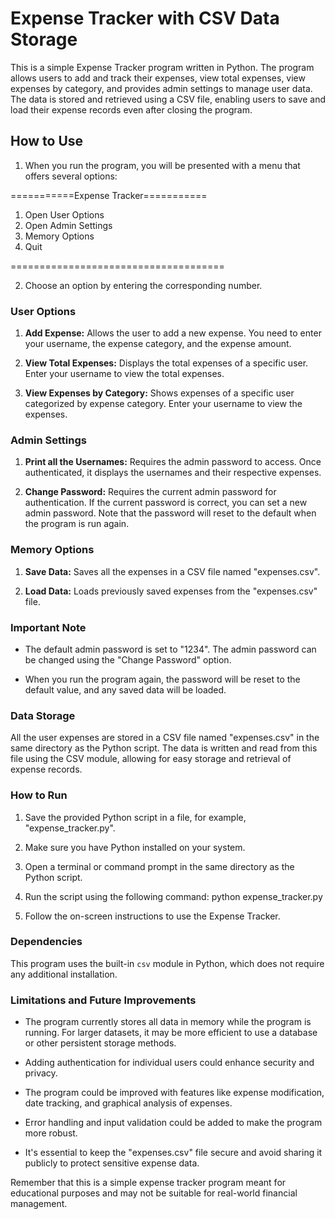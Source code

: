 # Expense Tracker with CSV Data Storage

This is a simple Expense Tracker program written in Python. The program allows users to add and track their expenses, view total expenses, view expenses by category, and provides admin settings to manage user data. The data is stored and retrieved using a CSV file, enabling users to save and load their expense records even after closing the program.

## How to Use

1. When you run the program, you will be presented with a menu that offers several options:

===========Expense Tracker===========
1. Open User Options
2. Open Admin Settings
3. Memory Options
4. Quit

=====================================



2. Choose an option by entering the corresponding number.

### User Options

1. **Add Expense:** Allows the user to add a new expense. You need to enter your username, the expense category, and the expense amount.

2. **View Total Expenses:** Displays the total expenses of a specific user. Enter your username to view the total expenses.

3. **View Expenses by Category:** Shows expenses of a specific user categorized by expense category. Enter your username to view the expenses.

### Admin Settings

1. **Print all the Usernames:** Requires the admin password to access. Once authenticated, it displays the usernames and their respective expenses.

2. **Change Password:** Requires the current admin password for authentication. If the current password is correct, you can set a new admin password. Note that the password will reset to the default when the program is run again.

### Memory Options

1. **Save Data:** Saves all the expenses in a CSV file named "expenses.csv".

2. **Load Data:** Loads previously saved expenses from the "expenses.csv" file.

### Important Note

- The default admin password is set to "1234". The admin password can be changed using the "Change Password" option.

- When you run the program again, the password will be reset to the default value, and any saved data will be loaded.

### Data Storage

All the user expenses are stored in a CSV file named "expenses.csv" in the same directory as the Python script. The data is written and read from this file using the CSV module, allowing for easy storage and retrieval of expense records.

### How to Run

1. Save the provided Python script in a file, for example, "expense_tracker.py".

2. Make sure you have Python installed on your system.

3. Open a terminal or command prompt in the same directory as the Python script.

4. Run the script using the following command:
python expense_tracker.py


5. Follow the on-screen instructions to use the Expense Tracker.

### Dependencies

This program uses the built-in `csv` module in Python, which does not require any additional installation.

### Limitations and Future Improvements

- The program currently stores all data in memory while the program is running. For larger datasets, it may be more efficient to use a database or other persistent storage methods.

- Adding authentication for individual users could enhance security and privacy.

- The program could be improved with features like expense modification, date tracking, and graphical analysis of expenses.

- Error handling and input validation could be added to make the program more robust.

- It's essential to keep the "expenses.csv" file secure and avoid sharing it publicly to protect sensitive expense data.

Remember that this is a simple expense tracker program meant for educational purposes and may not be suitable for real-world financial management.
